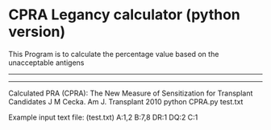 # CPRA Legancy calculator (python version)

This Program is to calculate the percentage value based on the unacceptable antigens
<div>
    <div></div>
    <hr class="styled-hr" />
    <div></div>
</div>
<p style="'font-family:Courier New'"
Calculation of a Predictive value for transplantation. 
Andrea A. Zachary and William E. Braun Transplantion 1985 p 316-317</p>
<div>
    <div></div>
    <hr class="styled-hr" />
    <div></div>
</div>
Calculated PRA (CPRA): The New Measure of Sensitization for Transplant Candidates 
J M Cecka. Am J. Transplant 2010 
python CPRA.py test.txt

Example input text file: (test.txt)
A:1,2
B:7,8
DR:1
DQ:2
C:1
